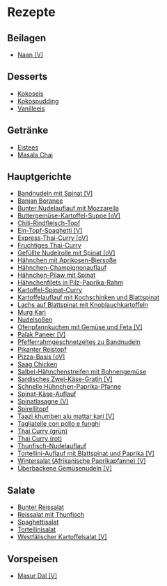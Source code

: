 Rezepte
=======

Beilagen
--------

* <a href="Beilagen/Naan [V].md">Naan [V]</a>


Desserts
--------

* <a href="Desserts/Kokoseis.md">Kokoseis</a>
* <a href="Desserts/Kokospudding.md">Kokospudding</a>
* <a href="Desserts/Vanilleeis.md">Vanilleeis</a>


Getränke
--------

* <a href="Getränke/Eistees.md">Eistees</a>
* <a href="Getränke/Masala Chai.md">Masala Chai</a>


Hauptgerichte
-------------

* <a href="Hauptgerichte/Bandnudeln mit Spinat [V].md">Bandnudeln mit Spinat [V]</a>
* <a href="Hauptgerichte/Banjan Boranee.md">Banjan Boranee</a>
* <a href="Hauptgerichte/Bunter Nudelauflauf mit Mozzarella.md">Bunter Nudelauflauf mit Mozzarella</a>
* <a href="Hauptgerichte/Buttergemüse-Kartoffel-Suppe [oV].md">Buttergemüse-Kartoffel-Suppe [oV]</a>
* <a href="Hauptgerichte/Chili-Rindfleisch-Topf.md">Chili-Rindfleisch-Topf</a>
* <a href="Hauptgerichte/Ein-Topf-Spaghetti [V].md">Ein-Topf-Spaghetti [V]</a>
* <a href="Hauptgerichte/Express-Thai-Curry [oV].md">Express-Thai-Curry [oV]</a>
* <a href="Hauptgerichte/Fruchtiges Thai-Curry.md">Fruchtiges Thai-Curry</a>
* <a href="Hauptgerichte/Gefüllte Nudelrolle mit Spinat [oV].md">Gefüllte Nudelrolle mit Spinat [oV]</a>
* <a href="Hauptgerichte/Hähnchen mit Aprikosen-Biersoße.md">Hähnchen mit Aprikosen-Biersoße</a>
* <a href="Hauptgerichte/Hähnchen-Champignonauflauf.md">Hähnchen-Champignonauflauf</a>
* <a href="Hauptgerichte/Hähnchen-Pilaw mit Spinat.md">Hähnchen-Pilaw mit Spinat</a>
* <a href="Hauptgerichte/Hähnchenfilets in Pilz-Paprika-Rahm.md">Hähnchenfilets in Pilz-Paprika-Rahm</a>
* <a href="Hauptgerichte/Kartoffel-Spinat-Curry.md">Kartoffel-Spinat-Curry</a>
* <a href="Hauptgerichte/Kartoffelauflauf mit Kochschinken und Blattspinat.md">Kartoffelauflauf mit Kochschinken und Blattspinat</a>
* <a href="Hauptgerichte/Lachs auf Blattspinat mit Knoblauchkartoffeln.md">Lachs auf Blattspinat mit Knoblauchkartoffeln</a>
* <a href="Hauptgerichte/Murg Kari.md">Murg Kari</a>
* <a href="Hauptgerichte/Nudelsoßen.md">Nudelsoßen</a>
* <a href="Hauptgerichte/Ofenpfannkuchen mit Gemüse und Feta [V].md">Ofenpfannkuchen mit Gemüse und Feta [V]</a>
* <a href="Hauptgerichte/Palak Paneer [V].md">Palak Paneer [V]</a>
* <a href="Hauptgerichte/Pfefferrahmgeschnetzeltes zu Bandnudeln.md">Pfefferrahmgeschnetzeltes zu Bandnudeln</a>
* <a href="Hauptgerichte/Pikanter Reistopf.md">Pikanter Reistopf</a>
* <a href="Hauptgerichte/Pizza-Basis [oV].md">Pizza-Basis [oV]</a>
* <a href="Hauptgerichte/Saag Chicken.md">Saag Chicken</a>
* <a href="Hauptgerichte/Salbei-Hähnchenstreifen mit Bohnengemüse.md">Salbei-Hähnchenstreifen mit Bohnengemüse</a>
* <a href="Hauptgerichte/Sardisches Zwei-Käse-Gratin [V].md">Sardisches Zwei-Käse-Gratin [V]</a>
* <a href="Hauptgerichte/Schnelle Hühnchen-Paprika-Pfanne.md">Schnelle Hühnchen-Paprika-Pfanne</a>
* <a href="Hauptgerichte/Spinat-Käse-Auflauf.md">Spinat-Käse-Auflauf</a>
* <a href="Hauptgerichte/Spinatlasagne (V).md">Spinatlasagne (V)</a>
* <a href="Hauptgerichte/Spirellitopf.md">Spirellitopf</a>
* <a href="Hauptgerichte/Taazi khumben alu mattar kari [V].md">Taazi khumben alu mattar kari [V]</a>
* <a href="Hauptgerichte/Tagliatelle con pollo e funghi.md">Tagliatelle con pollo e funghi</a>
* <a href="Hauptgerichte/Thai Curry (grün).md">Thai Curry (grün)</a>
* <a href="Hauptgerichte/Thai Curry (rot).md">Thai Curry (rot)</a>
* <a href="Hauptgerichte/Thunfisch-Nudelauflauf.md">Thunfisch-Nudelauflauf</a>
* <a href="Hauptgerichte/Tortellini-Auflauf mit Blattspinat und Paprika [V].md">Tortellini-Auflauf mit Blattspinat und Paprika [V]</a>
* <a href="Hauptgerichte/Wintersalat (Afrikanische Paprikapfanne) [V].md">Wintersalat (Afrikanische Paprikapfanne) [V]</a>
* <a href="Hauptgerichte/Überbackene Gemüsenudeln [V].md">Überbackene Gemüsenudeln [V]</a>


Salate
------

* <a href="Salate/Bunter Reissalat.md">Bunter Reissalat</a>
* <a href="Salate/Reissalat mit Thunfisch.md">Reissalat mit Thunfisch</a>
* <a href="Salate/Spaghettisalat.md">Spaghettisalat</a>
* <a href="Salate/Tortellinisalat.md">Tortellinisalat</a>
* <a href="Salate/Westfälischer Kartoffelsalat [V].md">Westfälischer Kartoffelsalat [V]</a>


Vorspeisen
----------

* <a href="Vorspeisen/Masur Dal [V].md">Masur Dal [V]</a>
